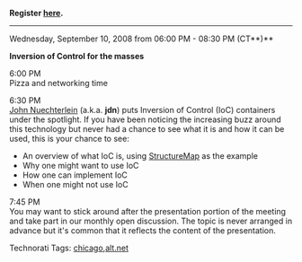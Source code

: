 **Register [here](http://altnetchicago.eventbrite.com/).**

****

Wednesday, September 10, 2008 from 06:00 PM - 08:30 PM (CT**)**

**Inversion of Control for the masses**

6:00 PM \
Pizza and networking time

6:30 PM \
[John Nuechterlein](http://www.blogcoward.com/) (a.k.a. **jdn**) puts
Inversion of Control (IoC) containers under the spotlight. If you have
been noticing the increasing buzz around this technology but never had a
chance to see what it is and how it can be used, this is your chance to
see:

-   An overview of what IoC is, using
    [StructureMap](http://structuremap.sourceforge.net/) as the example
-   Why one might want to use IoC
-   How one can implement IoC
-   When one might not use IoC

7:45 PM \
You may want to stick around after the presentation portion of the
meeting and take part in our monthly open discussion. The topic is never
arranged in advance but it's common that it reflects the content of the
presentation.

Technorati Tags:
[chicago](http://technorati.com/tags/chicago),[alt.net](http://technorati.com/tags/alt.net)
